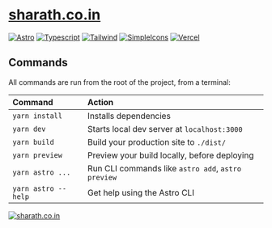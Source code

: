 # [sharath.co.in](https://new.sharath.co.in/)

[![Astro](https://img.shields.io/badge/built%20with-astro-red?style=for-the-badge&logo=astro)](https://astro.build)
[![Typescript](https://img.shields.io/badge/uses-typescript-blue?style=for-the-badge&logo=typescript)](https://www.typescriptlang.org/)
[![Tailwind](https://img.shields.io/badge/built%20with-tailwindcss-teal?style=for-the-badge&logo=tailwind-css)](https://tailwindcss.com/)
[![SimpleIcons](https://img.shields.io/badge/uses-simpleicons-orange?style=for-the-badge&logo=simple-icons)](https://simpleicons.org/)
[![Vercel](https://img.shields.io/badge/deployed%20with-vercel-black?style=for-the-badge&logo=vercel)](https://vercel.com/)

## Commands

All commands are run from the root of the project, from a terminal:

| Command             | Action                                             |
| :------------------ | :------------------------------------------------- |
| `yarn install`      | Installs dependencies                              |
| `yarn dev`          | Starts local dev server at `localhost:3000`        |
| `yarn build`        | Build your production site to `./dist/`            |
| `yarn preview`      | Preview your build locally, before deploying       |
| `yarn astro ...`    | Run CLI commands like `astro add`, `astro preview` |
| `yarn astro --help` | Get help using the Astro CLI                       |

[![sharath.co.in](https://img.shields.io/badge/visit-sharath.co.in-white?style=for-the-badge&logo=)](https://sharath.co.in/)

